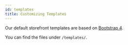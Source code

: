 ```yaml
---
id: templates
title: Customizing Templates
---
```


Our default storefront templates are based on [Bootstrap 4](https://getbootstrap.com/docs/versions/).

You can find the files under `/templates/`.